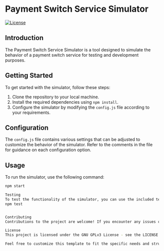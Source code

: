 # Payment Switch Service Simulator

[![License](https://img.shields.io/badge/License-MIT-blue.svg)](https://opensource.org/licenses/MIT)

## Introduction

The Payment Switch Service Simulator is a tool designed to simulate the behavior of a payment switch service for testing and development purposes.

## Getting Started

To get started with the simulator, follow these steps:

1. Clone the repository to your local machine.
2. Install the required dependencies using `npm install`.
3. Configure the simulator by modifying the `config.js` file according to your requirements.

## Configuration

The `config.js` file contains various settings that can be adjusted to customize the behavior of the simulator. Refer to the comments in the file for guidance on each configuration option.

## Usage

To run the simulator, use the following command:

```bash
npm start

Testing
To test the functionality of the simulator, you can use the included test suite. Run the tests using the following command:
npm test


Contributing
Contributions to the project are welcome! If you encounter any issues or have ideas for improvements, please open an issue on GitHub or submit a pull request.

License
This project is licensed under the GNU GPLv3 License - see the LICENSE file for details.

Feel free to customize this template to fit the specific needs and structure of your project. And if you have any questions or need further assistance, just let me know!
